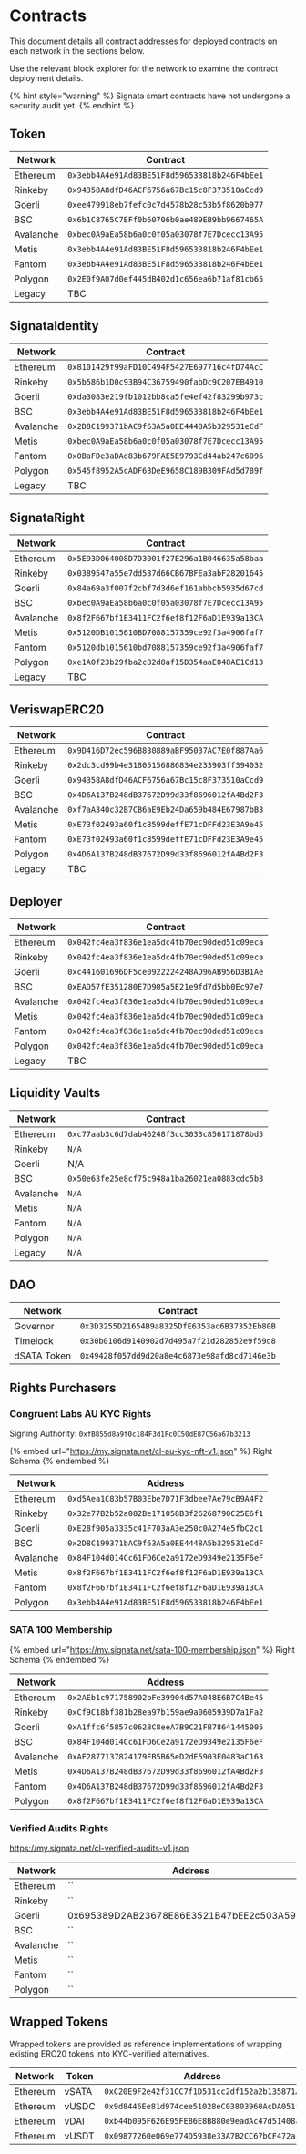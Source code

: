 # Contracts

This document details all contract addresses for deployed contracts on each network in the sections below.

Use the relevant block explorer for the network to examine the contract deployment details.

{% hint style="warning" %}
Signata smart contracts have not undergone a security audit yet.
{% endhint %}

## Token

| Network   | Contract                                     |
| --------- | -------------------------------------------- |
| Ethereum  | `0x3ebb4A4e91Ad83BE51F8d596533818b246F4bEe1` |
| Rinkeby   | `0x94358A8dfD46ACF6756a67Bc15c8F373510aCcd9` |
| Goerli    | `0xee479918eb7fefc0c7d4578b28c53b5f8620b977` |
| BSC       | `0x6b1C8765C7EFf0b60706b0ae489EB9bb9667465A` |
| Avalanche | `0xbec0A9aEa58b6a0c0f05a03078f7E7Dcecc13A95` |
| Metis     | `0x3ebb4A4e91Ad83BE51F8d596533818b246F4bEe1` |
| Fantom    | `0x3ebb4A4e91Ad83BE51F8d596533818b246F4bEe1` |
| Polygon   | `0x2E0f9A07d0ef445dB402d1c656ea6b71af81cb65` |
| Legacy    | TBC                                          |

## SignataIdentity

| Network   | Contract                                     |
| --------- | -------------------------------------------- |
| Ethereum  | `0x8101429f99aFD10C494F5427E697716c4fD74AcC` |
| Rinkeby   | `0x5b586b1D0c93B94C36759490fabDc9C207EB4910` |
| Goerli    | `0xda3083e219fb1012bb8ca5fe4ef42f83299b973c` |
| BSC       | `0x3ebb4A4e91Ad83BE51F8d596533818b246F4bEe1` |
| Avalanche | `0x2D8C199371bAC9f63A5a0EE4448A5b329531eCdF` |
| Metis     | `0xbec0A9aEa58b6a0c0f05a03078f7E7Dcecc13A95` |
| Fantom    | `0x0BaFDe3aDAd83b679FAE5E9793Cd44ab247c6096` |
| Polygon   | `0x545f8952A5cADF63DeE9658C189B309FAd5d789f` |
| Legacy    | TBC                                          |

## SignataRight

| Network   | Contract                                     |
| --------- | -------------------------------------------- |
| Ethereum  | `0x5E93D064008D7D3001f27E296a1B046635a58baa` |
| Rinkeby   | `0x0389547a55e7dd537d66CB67BFEa3abF28201645` |
| Goerli    | `0x84a69a3f007f2cbf7d3d6ef161abbcb5935d67cd` |
| BSC       | `0xbec0A9aEa58b6a0c0f05a03078f7E7Dcecc13A95` |
| Avalanche | `0x8f2F667bf1E3411FC2f6ef8f12F6aD1E939a13CA` |
| Metis     | `0x5120DB1015610BD7088157359ce92f3a4906faf7` |
| Fantom    | `0x5120db1015610bd7088157359ce92f3a4906faf7` |
| Polygon   | `0xe1A0f23b29fba2c82d8af15D354aaE048AE1Cd13` |
| Legacy    | TBC                                          |

## VeriswapERC20

| Network   | Contract                                     |
| --------- | -------------------------------------------- |
| Ethereum  | `0x9D416D72ec596B830889aBF95037AC7E0f887Aa6` |
| Rinkeby   | `0x2dc3cd99b4e31805156886834e233903ff394032` |
| Goerli    | `0x94358A8dfD46ACF6756a67Bc15c8F373510aCcd9` |
| BSC       | `0x4D6A137B248dB37672D99d33f8696012fA4Bd2F3` |
| Avalanche | `0xf7aA340c32B7CB6aE9Eb24Da659b484E67987bB3` |
| Metis     | `0xE73f02493a60f1c8599deffE71cDFFd23E3A9e45` |
| Fantom    | `0xE73f02493a60f1c8599deffE71cDFFd23E3A9e45` |
| Polygon   | `0x4D6A137B248dB37672D99d33f8696012fA4Bd2F3` |
| Legacy    | TBC                                          |

## Deployer

| Network   | Contract                                     |
| --------- | -------------------------------------------- |
| Ethereum  | `0x042fc4ea3f836e1ea5dc4fb70ec90ded51c09eca` |
| Rinkeby   | `0x042fc4ea3f836e1ea5dc4fb70ec90ded51c09eca` |
| Goerli    | `0xc441601696DF5ce0922224248AD96AB956D3B1Ae` |
| BSC       | `0xEAD57fE351280E7D905a5E21e9fd7d5bb0Ec97e7` |
| Avalanche | `0x042fc4ea3f836e1ea5dc4fb70ec90ded51c09eca` |
| Metis     | `0x042fc4ea3f836e1ea5dc4fb70ec90ded51c09eca` |
| Fantom    | `0x042fc4ea3f836e1ea5dc4fb70ec90ded51c09eca` |
| Polygon   | `0x042fc4ea3f836e1ea5dc4fb70ec90ded51c09eca` |
| Legacy    | TBC                                          |

## Liquidity Vaults

| Network   | Contract                                     |
| --------- | -------------------------------------------- |
| Ethereum  | `0xc77aab3c6d7dab46248f3cc3033c856171878bd5` |
| Rinkeby   | `N/A`                                        |
| Goerli    | N/A                                          |
| BSC       | `0x50e63fe25e8cf75c948a1ba26021ea0883cdc5b3` |
| Avalanche | `N/A`                                        |
| Metis     | `N/A`                                        |
| Fantom    | `N/A`                                        |
| Polygon   | `N/A`                                        |
| Legacy    | `N/A`                                        |

## DAO

| Network     | Contract                                     |
| ----------- | -------------------------------------------- |
| Governor    | `0x3D3255D21654B9a8325DfE6353ac6B37352Eb80B` |
| Timelock    | `0x30b0106d9140902d7d495a7f21d282852e9f59d8` |
| dSATA Token | `0x49428f057dd9d20a8e4c6873e98afd8cd7146e3b` |

## Rights Purchasers

### Congruent Labs AU KYC Rights

Signing Authority: `0xfB855d8a9f0c184F3d1Fc0C50dE87C56a67b3213`

{% embed url="https://my.signata.net/cl-au-kyc-nft-v1.json" %}
Right Schema
{% endembed %}

| Network   | Address                                      |
| --------- | -------------------------------------------- |
| Ethereum  | `0xd5Aea1C83b57B03Ebe7D71F3dbee7Ae79cB9A4F2` |
| Rinkeby   | `0x32e77B2b52a082Be171058B3f26268790C25E6f1` |
| Goerli    | `0xE28f905a3335c41F703aA3e250c0A274e5fbC2c1` |
| BSC       | `0x2D8C199371bAC9f63A5a0EE4448A5b329531eCdF` |
| Avalanche | `0x84F104d014Cc61FD6Ce2a9172eD9349e2135F6eF` |
| Metis     | `0x8f2F667bf1E3411FC2f6ef8f12F6aD1E939a13CA` |
| Fantom    | `0x8f2F667bf1E3411FC2f6ef8f12F6aD1E939a13CA` |
| Polygon   | `0x3ebb4A4e91Ad83BE51F8d596533818b246F4bEe1` |

### SATA 100 Membership

{% embed url="https://my.signata.net/sata-100-membership.json" %}
Right Schema
{% endembed %}

| Network   | Address                                      |
| --------- | -------------------------------------------- |
| Ethereum  | `0x2AEb1c971758902bFe39904d57A048E6B7C4Be45` |
| Rinkeby   | `0xCf9C18bf381b28ea97b159ae9a0605939D7a1Fa2` |
| Goerli    | `0xA1ffc6f5857c0628C8eeA7B9C21FB78641445005` |
| BSC       | `0x84F104d014Cc61FD6Ce2a9172eD9349e2135F6eF` |
| Avalanche | `0xAF2877137824179FB5B65eD2dE5903F0483aC163` |
| Metis     | `0x4D6A137B248dB37672D99d33f8696012fA4Bd2F3` |
| Fantom    | `0x4D6A137B248dB37672D99d33f8696012fA4Bd2F3` |
| Polygon   | `0x8f2F667bf1E3411FC2f6ef8f12F6aD1E939a13CA` |

### Verified Audits Rights

https://my.signata.net/cl-verified-audits-v1.json

| Network   | Address                                    |
| --------- | ------------------------------------------ |
| Ethereum  | ``                                         |
| Rinkeby   | ``                                         |
| Goerli    | 0x695389D2AB23678E86E3521B47bEE2c503A592A7 |
| BSC       | ``                                         |
| Avalanche | ``                                         |
| Metis     | ``                                         |
| Fantom    | ``                                         |
| Polygon   | ``                                         |



## Wrapped Tokens

Wrapped tokens are provided as reference implementations of wrapping existing ERC20 tokens into KYC-verified alternatives.

| Network  | Token | Address                                      |
| -------- | ----- | -------------------------------------------- |
| Ethereum | vSATA | `0xC20E9F2e42f31CC7f1D531cc2df152a2b135871A` |
| Ethereum | vUSDC | `0x9d8446Ee81d974cee51028eC03803960AcDA051f` |
| Ethereum | vDAI  | `0xb44b095F626E95FE86E8B880e9eadAc47d51408a` |
| Ethereum | vUSDT | `0x09877260e069e774D5938e33A7B2CC67bCF472a1` |

